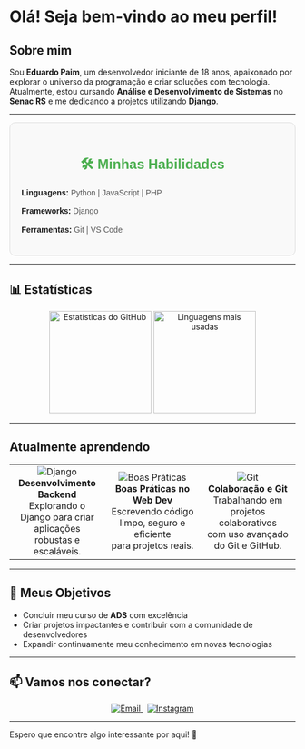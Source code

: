 # Olá! Seja bem-vindo ao meu perfil!

## Sobre mim
Sou **Eduardo Paim**, um desenvolvedor iniciante de 18 anos, apaixonado por explorar o universo da programação e criar soluções com tecnologia.  
Atualmente, estou cursando **Análise e Desenvolvimento de Sistemas** no **Senac RS** e me dedicando a projetos utilizando **Django**.

---

<link href="https://cdnjs.cloudflare.com/ajax/libs/font-awesome/6.0.0-beta3/css/all.min.css" rel="stylesheet">

<section style="font-family: Arial, sans-serif; line-height: 1.6; background-color: #f9f9f9; padding: 20px; border-radius: 10px; border: 1px solid #ddd;">
  <h2 style="text-align: center; color: #4CAF50; font-size: 24px; margin-bottom: 20px;">🛠️ Minhas Habilidades</h2>
  <ul style="list-style: none; padding: 0;">
    <li style="margin-bottom: 10px;">
      <strong><i class="fas fa-code"></i> Linguagens:</strong>
      <span style="color: #555;">Python | JavaScript | PHP</span>
    </li>
    <li style="margin-bottom: 10px;">
      <strong><i class="fas fa-cubes"></i> Frameworks:</strong>
      <span style="color: #555;">Django</span>
    </li>
    <li style="margin-bottom: 10px;">
      <strong><i class="fas fa-tools"></i> Ferramentas:</strong>
      <span style="color: #555;">Git | VS Code</span>
    </li>
  </ul>
</section>



---

## 📊 Estatísticas
<div align="center">
  <img height="180em" src="https://github-readme-stats.vercel.app/api?username=Edu-2de&show_icons=true&theme=github_dark&include_all_commits=true&count_private=true" alt="Estatísticas do GitHub" />
  <img height="180em" src="https://github-readme-stats.vercel.app/api/top-langs/?username=Edu-2de&layout=compact&theme=github_dark" alt="Linguagens mais usadas" />
</div>

---

## Atualmente aprendendo
<div align="center">
  <table>
    <tr>
      <td align="center" width="33%">
        <img src="https://img.icons8.com/color/48/000000/django.png" alt="Django"/><br>
        <strong>Desenvolvimento Backend</strong><br>
        Explorando o Django para criar aplicações<br>
        robustas e escaláveis.
      </td>
      <td align="center" width="33%">
        <img src="https://img.icons8.com/color/48/000000/checklist.png" alt="Boas Práticas"/><br>
        <strong>Boas Práticas no Web Dev</strong><br>
        Escrevendo código limpo, seguro e eficiente<br>
        para projetos reais.
      </td>
      <td align="center" width="33%">
        <img src="https://img.icons8.com/color/48/000000/git.png" alt="Git"/><br>
        <strong>Colaboração e Git</strong><br>
        Trabalhando em projetos colaborativos<br>
        com uso avançado do Git e GitHub.
      </td>
    </tr>
  </table>
</div>

---

## 🎯 Meus Objetivos
- Concluir meu curso de **ADS** com excelência  
- Criar projetos impactantes e contribuir com a comunidade de desenvolvedores  
- Expandir continuamente meu conhecimento em novas tecnologias  

---

## 📫 Vamos nos conectar?
<div align="center">
  <a href="mailto:edupaim1712@gmail.com">
    <img src="https://img.shields.io/badge/Email-D14836?style=for-the-badge&logo=gmail&logoColor=white" alt="Email">
  </a>
  &nbsp;
  <a href="https://www.instagram.com/edu.2de/">
    <img src="https://img.shields.io/badge/Instagram-E4405F?style=for-the-badge&logo=instagram&logoColor=white" alt="Instagram">
  </a>
</div>

---

Espero que encontre algo interessante por aqui! 🚀
